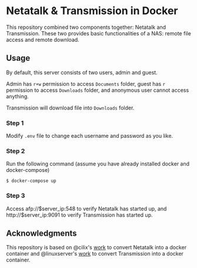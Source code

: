 # Netatalk & Transmission in Docker

This repository combined two components together: Netatalk and Transmission. These two provides basic functionalities of a NAS: remote file access and remote download.

## Usage

By default, this server consists of two users, admin and guest.

Admin has `r+w` permission to access `Documents` folder, guest has `r` permission to access `Downloads` folder, and anonymous user cannot access anything.

Transmission will download file into `Downloads` folder.

### Step 1

Modify `.env` file to change each username and password as you like.

### Step 2

Run the following command (assume you have already installed docker and docker-compose)

```
$ docker-compose up
```

### Step 3

Access afp://\$server_ip:548 to verify Netatalk has started up, and http://\$server_ip:9091 to verify Transmission has started up.

## Acknowledgments

This repository is based on @cilix's [work](https://github.com/cilix-lab/docker-netatalk) to convert Netatalk into a docker container and @linuxserver's [work](https://github.com/linuxserver/docker-transmission) to convert Transmission into a docker container.
